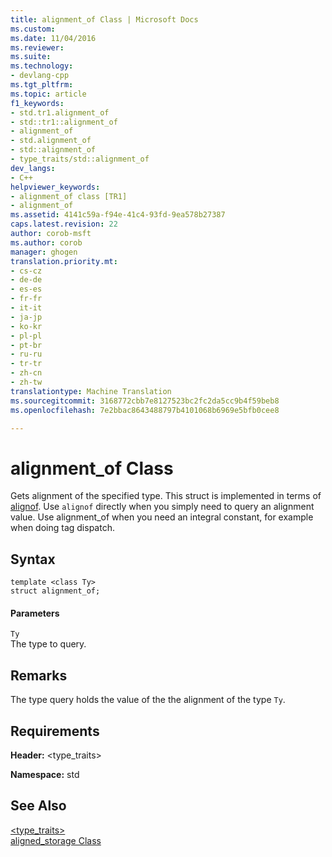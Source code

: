```yaml
---
title: alignment_of Class | Microsoft Docs
ms.custom: 
ms.date: 11/04/2016
ms.reviewer: 
ms.suite: 
ms.technology:
- devlang-cpp
ms.tgt_pltfrm: 
ms.topic: article
f1_keywords:
- std.tr1.alignment_of
- std::tr1::alignment_of
- alignment_of
- std.alignment_of
- std::alignment_of
- type_traits/std::alignment_of
dev_langs:
- C++
helpviewer_keywords:
- alignment_of class [TR1]
- alignment_of
ms.assetid: 4141c59a-f94e-41c4-93fd-9ea578b27387
caps.latest.revision: 22
author: corob-msft
ms.author: corob
manager: ghogen
translation.priority.mt:
- cs-cz
- de-de
- es-es
- fr-fr
- it-it
- ja-jp
- ko-kr
- pl-pl
- pt-br
- ru-ru
- tr-tr
- zh-cn
- zh-tw
translationtype: Machine Translation
ms.sourcegitcommit: 3168772cbb7e8127523bc2fc2da5cc9b4f59beb8
ms.openlocfilehash: 7e2bbac8643488797b4101068b6969e5bfb0cee8

---
```

# alignment_of Class
Gets alignment of the specified type. This struct is implemented in terms of [alignof](../cpp/alignof-and-alignas-cpp.md). Use `alignof` directly when you simply need to query an alignment value. Use alignment_of when you need an integral constant, for example when doing tag dispatch.  
  
## Syntax  
  
```
template <class Ty>
struct alignment_of;
```  
  
#### Parameters  
 `Ty`  
 The type to query.  
  
## Remarks  
 The type query holds the value of the the alignment of the type `Ty`.  
  
## Requirements  
 **Header:** <type_traits>  
  
 **Namespace:** std  
  
## See Also  
 [<type_traits>](../standard-library/type-traits.md)   
 [aligned_storage Class](../standard-library/aligned-storage-class.md)



<!--HONumber=Jan17_HO1-->



